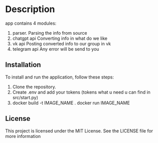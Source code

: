 # Description

app contains 4 modules:
1. parser.
Parsing the info from source
2. chatgpt api
Converting info in what do we like
3. vk api
Posting converted info to our group in vk
4. telegram api
Any error will be send to you
## Installation 

To install and run the application, follow these steps: 

1. Clone the repository. 
2. Create .env and add your tokens (tokens what u need u can find in src/start.py)
3. docker build -t IMAGE_NAME .
   docker run IMAGE_NAME
 
## License 

This project is licensed under the MIT License. See the LICENSE file for more information
